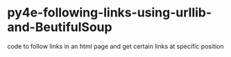 # py4e-following-links-using-urllib-and-BeutifulSoup
code to follow links in an html page and get certain links at specific position
